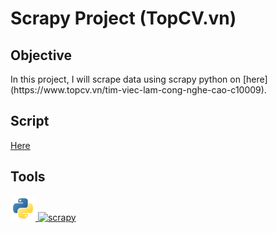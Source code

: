 # Scrapy Project (TopCV.vn)

<h2>Objective</h2>
In this project, I will scrape data using scrapy python on [here](https://www.topcv.vn/tim-viec-lam-cong-nghe-cao-c10009).

<h2>Script</h2>

[Here](https://github.com/arrlanyhars/scraping-topcvvn-scrapy/blob/master/topcvvn1/spiders/posts_spider.py)

<h2>Tools</h2>
<a href="https://www.python.org" target="_blank" rel="noreferrer"> <img src="https://raw.githubusercontent.com/devicons/devicon/master/icons/python/python-original.svg" alt="python" width="40" height="40"/> </a> <a href="https://scrapy.org/" target="_blank" rel="noreferrer"> <img src="https://camo.githubusercontent.com/40d00cefb120a829517e503658aaf6c987d5f9cc6be5e2e35fb20bd63bdbceb5/68747470733a2f2f7363726170792e6f72672f696d672f7363726170796c6f676f2e706e67" alt="scrapy" width="100" height="40"/> </a>
